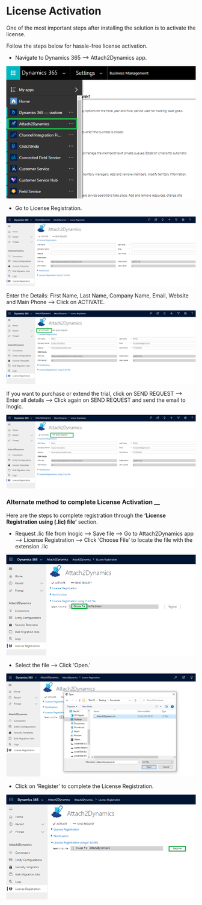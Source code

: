 # License Activation

One of the most important steps after installing the solution is to activate the license.

Follow the steps below for hassle-free license activation.

* Navigate to Dynamics 365 --> Attach2Dynamics app.

![](<../../.gitbook/assets/12 (4).png>)

* Go to License Registration.

![](<../../.gitbook/assets/15 (1).png>)

Enter the Details: First Name, Last Name, Company Name, Email, Website and Main Phone --> Click on ACTIVATE.

![](../../.gitbook/assets/16.png)

If you want to purchase or extend the trial, click on SEND REQUEST --> Enter all details --> Click again on SEND REQUEST and send the email to Inogic.

![](../../.gitbook/assets/17.png)

### Alternate method to complete License Activation __&#x20;

Here are the steps to complete registration through the **‘License Registration using (.lic) file’** section.

* Request .lic file from Inogic --> Save file --> Go to Attach2Dynamics app --> License Registration --> Click ‘Choose File’ to locate the file with the extension .lic

![](<../../.gitbook/assets/18 (1).png>)

* Select the file --> Click ‘Open.’

![](<../../.gitbook/assets/19 (2).png>)

* Click on ‘Register’ to complete the License Registration.

![](<../../.gitbook/assets/20 (2).png>)
